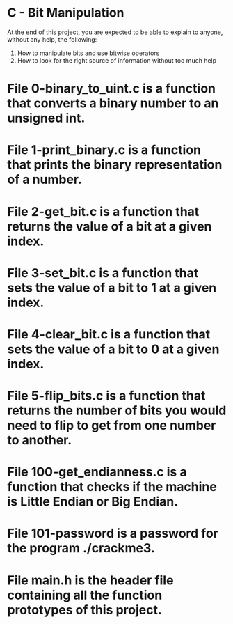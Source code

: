 # C - Bit Manipulation
At the end of this project, you are expected to be able to explain to anyone, without any help, the following:
1.  How to manipulate bits and use bitwise operators
2.  How to look for the right source of information without too much help

# File 0-binary_to_uint.c is a function that converts a binary number to an unsigned int.

# File 1-print_binary.c is a function that prints the binary representation of a number.

# File 2-get_bit.c is a function that returns the value of a bit at a given index.

# File 3-set_bit.c is a function that sets the value of a bit to 1 at a given index.

# File 4-clear_bit.c is a function that sets the value of a bit to 0 at a given index.

# File 5-flip_bits.c is a function that returns the number of bits you would need to flip to get from one number to another.

# File 100-get_endianness.c is a function that checks if the machine is Little Endian or Big Endian.

# File 101-password is a password for the program ./crackme3.

# File main.h is the header file containing all the function prototypes of this project.

